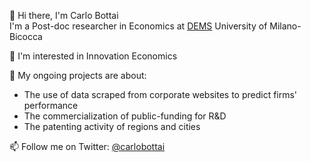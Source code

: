 👋 Hi there, I'm Carlo Bottai<br>
I'm a Post-doc researcher in Economics at [DEMS](https://dems.unimib.it/en) University of Milano-Bicocca

👀 I'm interested in Innovation Economics

🌱 My ongoing projects are about:
- The use of data scraped from corporate websites to predict firms' performance
- The commercialization of public-funding for R&D
- The patenting activity of regions and cities

📫 Follow me on Twitter: [@carlobottai](https://twitter.com/carlobottai) 

<!-- 
- 👀 I’m interested in ...
- 🌱 I’m currently learning ...
- 💞️ I’m looking to collaborate on ...
-->
